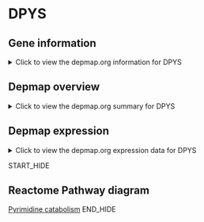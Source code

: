 <h1>DPYS</h1>

<h2>Gene information</h2>
<details>
  <summary>Click to view the depmap.org information for DPYS</summary>
  <iframe src="https://depmap.org/portal/gene/DPYS?tab=about" style="border:none;width:100%;height:800px"></iframe>
</details>

<h2>Depmap overview</h2>
<details>
  <summary>Click to view the depmap.org summary for DPYS</summary>
  <iframe src="https://depmap.org/portal/gene/DPYS?tab=overview" style="border:none;width:100%;height:800px"></iframe>
</details>

<h2>Depmap expression</h2>
<details>
  <summary>Click to view the depmap.org expression data for DPYS</summary>
  <iframe src="https://depmap.org/portal/gene/DPYS?tab=characterization" style="border:none;width:100%;height:800px"></iframe>
</details>


START_HIDE
<h2>Reactome Pathway diagram</h2>
<a href="https://reactome.org/PathwayBrowser/#/R-HSA-73621">Pyrimidine catabolism</a>
END_HIDE


